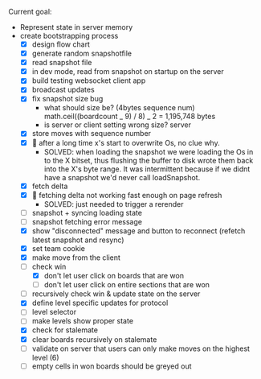 Current goal:

- Represent state in server memory
- create bootstrapping process
  - [x] design flow chart
  - [x] generate random snapshotfile
  - [x] read snapshot file
  - [x] in dev mode, read from snapshot on startup on the server
  - [x] build testing websocket client app
  - [x] broadcast updates
  - [x] fix snapshot size bug
    - what should size be? (4bytes sequence num) math.ceil((boardcount _ 9) / 8) _ 2 = 1,195,748 bytes
    - is server or client setting wrong size? server
  - [x] store moves with sequence number
  - [x] 🐞 after a long time x's start to overwrite Os, no clue why.
    - SOLVED: when loading the snapshot we were loading the Os in to the X bitset, thus flushing the buffer to disk wrote them back into the X's byte range. It was intermittent because if we didnt have a snapshot we'd never call loadSnapshot.
  - [x] fetch delta
  - [x] 🐞 fetching delta not working fast enough on page refresh
    - SOLVED: just needed to trigger a rerender
  - [ ] snapshot + syncing loading state
  - [ ] snapshot fetching error message
  - [x] show "disconnected" message and button to reconnect (refetch latest snapshot and resync)
  - [x] set team cookie
  - [x] make move from the client
  - [ ] check win
    - [x] don't let user click on boards that are won
    - [ ] don't let user click on entire sections that are won
  - [ ] recursively check win & update state on the server
  - [x] define level specific updates for protocol
  - [ ] level selector
  - [ ] make levels show proper state
  - [x] check for stalemate
  - [x] clear boards recursively on stalemate
  - [ ] validate on server that users can only make moves on the highest level (6)
  - [ ] empty cells in won boards should be greyed out
